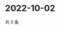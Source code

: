 # 2022-10-02

共 0 条

<!-- BEGIN WEIBO -->
<!-- 最后更新时间 Sun Oct 02 2022 05:16:04 GMT+0800 (China Standard Time) -->

<!-- END WEIBO -->
